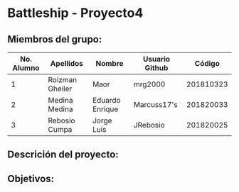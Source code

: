 # Battleship - Proyecto4


## Miembros del grupo:

| No. Alumno | Apellidos | Nombre | Usuario Github | Código |
| --- | --- | --- | --- | --- |
|  1 |  Roizman Gheiler| Maor|  mrg2000| 201810323 |
|  2 | Medina Medina | Eduardo Enrique | Marcuss17's | 201820033 |
|  3 | Rebosio Cumpa| Jorge Luis| JRebosio | 201820025 |


## Descrición del proyecto:

## Objetivos:
